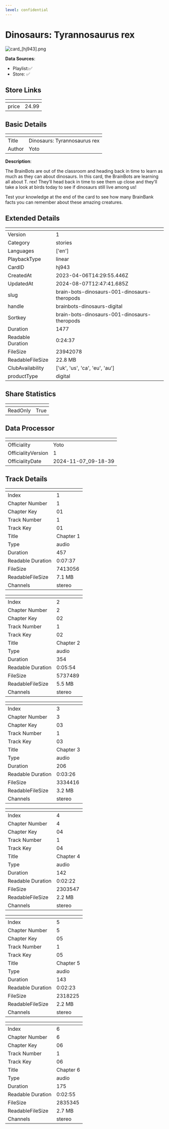 ```yaml
---
level: confidential
---
```

# Dinosaurs: Tyrannosaurus rex

![card_[hj943].png](../../img/cards/card_[hj943].png)

**Data Sources**: 

- Playlist:✅
- Store: ✅


## Store Links

| <!-- --> | <!-- --> |
| - | - |
| price | 24.99 |


## Basic Details

| <!-- --> | <!-- --> |
| - | - |
| Title | Dinosaurs: Tyrannosaurus rex |
| Author | Yoto |

**Description**:

The BrainBots are out of the classroom and heading back in time to learn as much as they can about dinosaurs. In this card, the BrainBots are learning all about T. rex! They’ll head back in time to see them up close and they’ll take a look at birds today to see if dinosaurs still live among us! 

Test your knowledge at the end of the card to see how many BrainBank facts you can remember about these amazing creatures. 




## Extended Details

| <!-- --> | <!-- --> |
| - | - |
| Version | 1 |
| Category | stories |
| Languages | ['en'] |
| PlaybackType | linear |
| CardID | hj943 |
| CreatedAt | 2023-04-06T14:29:55.446Z |
| UpdatedAt | 2024-08-07T12:47:41.685Z |
| slug | brain-bots-dinosaurs-001-dinosaurs-theropods |
| handle | brainbots-dinosaurs-digital |
| Sortkey | brain-bots-dinosaurs-001-dinosaurs-theropods |
| Duration | 1477 |
| Readable Duration | 0:24:37 |
| FileSize | 23942078 |
| ReadableFileSize | 22.8 MB |
| ClubAvailability | ['uk', 'us', 'ca', 'eu', 'au'] |
| productType | digital |


## Share Statistics

| <!-- --> | <!-- --> |
| - | - |
| ReadOnly | True |


## Data Processor

| <!-- --> | <!-- --> |
| - | - |
| Officiality | Yoto
| OfficialityVersion | 1
| OfficialityDate | 2024-11-07_09-18-39


## Track Details

| <!-- --> | <!-- --> |
| - | - |
| Index | 1 |
| Chapter Number | 1 |
| Chapter Key | 01 |
| Track Number | 1 |
| Track Key | 01 |
| Title | Chapter 1 |
| Type | audio |
| Duration | 457 |
| Readable Duration | 0:07:37 |
| FileSize | 7413056 |
| ReadableFileSize | 7.1 MB |
| Channels | stereo |

| <!-- --> | <!-- --> |
| - | - |
| Index | 2 |
| Chapter Number | 2 |
| Chapter Key | 02 |
| Track Number | 1 |
| Track Key | 02 |
| Title | Chapter 2 |
| Type | audio |
| Duration | 354 |
| Readable Duration | 0:05:54 |
| FileSize | 5737489 |
| ReadableFileSize | 5.5 MB |
| Channels | stereo |

| <!-- --> | <!-- --> |
| - | - |
| Index | 3 |
| Chapter Number | 3 |
| Chapter Key | 03 |
| Track Number | 1 |
| Track Key | 03 |
| Title | Chapter 3 |
| Type | audio |
| Duration | 206 |
| Readable Duration | 0:03:26 |
| FileSize | 3334416 |
| ReadableFileSize | 3.2 MB |
| Channels | stereo |

| <!-- --> | <!-- --> |
| - | - |
| Index | 4 |
| Chapter Number | 4 |
| Chapter Key | 04 |
| Track Number | 1 |
| Track Key | 04 |
| Title | Chapter 4 |
| Type | audio |
| Duration | 142 |
| Readable Duration | 0:02:22 |
| FileSize | 2303547 |
| ReadableFileSize | 2.2 MB |
| Channels | stereo |

| <!-- --> | <!-- --> |
| - | - |
| Index | 5 |
| Chapter Number | 5 |
| Chapter Key | 05 |
| Track Number | 1 |
| Track Key | 05 |
| Title | Chapter 5 |
| Type | audio |
| Duration | 143 |
| Readable Duration | 0:02:23 |
| FileSize | 2318225 |
| ReadableFileSize | 2.2 MB |
| Channels | stereo |

| <!-- --> | <!-- --> |
| - | - |
| Index | 6 |
| Chapter Number | 6 |
| Chapter Key | 06 |
| Track Number | 1 |
| Track Key | 06 |
| Title | Chapter 6 |
| Type | audio |
| Duration | 175 |
| Readable Duration | 0:02:55 |
| FileSize | 2835345 |
| ReadableFileSize | 2.7 MB |
| Channels | stereo |

